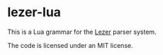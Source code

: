 # lezer-lua

This is a Lua grammar for the
[Lezer](https://lezer.codemirror.net/) parser system.

The code is licensed under an MIT license.

